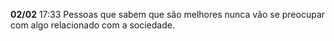 **02/02**
	17:33
		Pessoas que sabem que são melhores nunca vão se preocupar com algo relacionado com a sociedade.
